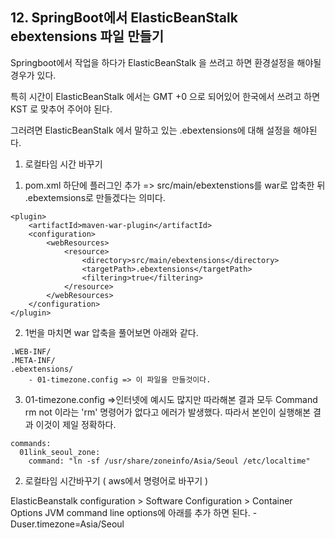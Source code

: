 ## 12. SpringBoot에서 ElasticBeanStalk ebextensions 파일 만들기

Springboot에서 작업을 하다가 ElasticBeanStalk 을 쓰려고 하면 환경설정을 해야될 경우가 있다.

특히 시간이 ElasticBeanStalk 에서는 GMT +0 으로 되어있어 한국에서 쓰려고 하면 KST 로 맞추어 주어야 된다.

그러려면 ElasticBeanStalk 에서 말하고 있는 .ebextensions에 대해 설정을 해야된다.

1. 로컬타임 시간 바꾸기

1) pom.xml 하단에 플러그인 추가
=> src/main/ebextenstions를 war로 압축한 뒤 .ebextemsions로 만들겠다는 의미다.
~~~
<plugin>
    <artifactId>maven-war-plugin</artifactId>
    <configuration>
        <webResources>
            <resource>
                <directory>src/main/ebextensions</directory>
                <targetPath>.ebextensions</targetPath>
                <filtering>true</filtering>
            </resource>
        </webResources>
    </configuration>
</plugin>
~~~

2) 1번을 마치면 war 압축을 풀어보면 아래와 같다.
~~~
.WEB-INF/
.META-INF/
.ebextensions/
    - 01-timezone.config => 이 파일을 만들것이다.
~~~

3) 01-timezone.config
=>인터넷에 예시도 많지만 따라해본 결과 모두 Command rm not 이라는 'rm' 명령어가 없다고 에러가 발생했다.
따라서 본인이 실행해본 결과 이것이 제일 정확하다.
~~~
commands:
  01link_seoul_zone:
    command: "ln -sf /usr/share/zoneinfo/Asia/Seoul /etc/localtime"
~~~

2. 로컬타임 시간바꾸기 ( aws에서 명령어로 바꾸기 )

ElasticBeanstalk configuration > Software Configuration  > Container Options 
JVM command line options에 아래를 추가 하면 된다.
-Duser.timezone=Asia/Seoul


